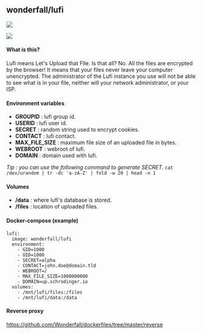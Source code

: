 ## wonderfall/lufi
[![](https://badge.imagelayers.io/wonderfall/lufi:latest.svg)](https://imagelayers.io/?images=wonderfall/lufi:latest 'Get your own badge on imagelayers.io')

![](https://pix.schrodinger.io/H1JZuROt/zh7BXdOK.png)

#### What is this?
Lufi means Let's Upload that FIle.
Is that all? No. All the files are encrypted by the browser! It means that your files never leave your computer unencrypted. The administrator of the Lufi instance you use will not be able to see what is in your file, neither will your network administrator, or your ISP.

#### Environment variables
- **GROUPID** : lufi group id.
- **USERID** : lufi user id.
- **SECRET** : random string used to encrypt cookies.
- **CONTACT** : lufi contact.
- **MAX_FILE_SIZE** : maximum file size of an uploaded file in bytes.
- **WEBROOT** : webroot of lufi.
- **DOMAIN** : domain used with lufi.

*Tip : you can use the following command to generate SECRET.*
`cat /dev/urandom | tr -dc 'a-zA-Z' | fold -w 20 | head -n 1`

#### Volumes
- **/data** : where lufi's database is stored.
- **/files** : location of uploaded files.

#### Docker-compose (example)
```
lufi:
  image: wonderfall/lufi
  environment:
    - GID=1000
    - UID=1000
    - SECRET=alpha
    - CONTACT=john.doe@domain.tld
    - WEBROOT=/
    - MAX_FILE_SIZE=1000000000
    - DOMAIN=up.schrodinger.io
  volumes:
    - /mnt/lufi/files:/files
    - /mnt/lufi/data:/data
```

#### Reverse proxy
https://github.com/Wonderfall/dockerfiles/tree/master/reverse

